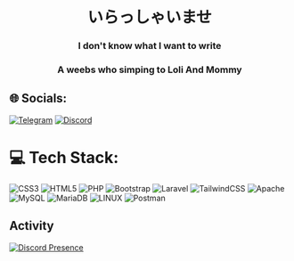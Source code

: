 <h1 align="center">いらっしゃいませ</h1>
<h3 align="center">I don't know what I want to write</h3>


###

<h3 align="center">A weebs who simping to Loli And Mommy</h3>

##
## 🌐 Socials: 
[![Telegram](https://img.shields.io/badge/Telegram-%231DA1F2.svg?logo=Telegram&logoColor=white)](https://t.me/honjoukaedee) [![Discord](https://img.shields.io/badge/Discord-%230077B5.svg?logo=Discord&logoColor=white)](https://discordapp.com/users/448338199199219714)


###

# 💻 Tech Stack:
![CSS3](https://img.shields.io/badge/css3-%231572B6.svg?style=for-the-badge&logo=css3&logoColor=white) ![HTML5](https://img.shields.io/badge/html5-%23E34F26.svg?style=for-the-badge&logo=html5&logoColor=white) ![PHP](https://img.shields.io/badge/php-%23777BB4.svg?style=for-the-badge&logo=php&logoColor=white) ![Bootstrap](https://img.shields.io/badge/bootstrap-%23563D7C.svg?style=for-the-badge&logo=bootstrap&logoColor=white) ![Laravel](https://img.shields.io/badge/laravel-%23FF2D20.svg?style=for-the-badge&logo=laravel&logoColor=white) ![TailwindCSS](https://img.shields.io/badge/tailwindcss-%2338B2AC.svg?style=for-the-badge&logo=tailwind-css&logoColor=white) ![Apache](https://img.shields.io/badge/apache-%23D42029.svg?style=for-the-badge&logo=apache&logoColor=white) ![MySQL](https://img.shields.io/badge/mysql-%2300f.svg?style=for-the-badge&logo=mysql&logoColor=white) ![MariaDB](https://img.shields.io/badge/MariaDB-003545?style=for-the-badge&logo=mariadb&logoColor=white) ![LINUX](https://img.shields.io/badge/Linux-FCC624?style=for-the-badge&logo=linux&logoColor=black) ![Postman](https://img.shields.io/badge/Postman-FF6C37?style=for-the-badge&logo=postman&logoColor=white)
###

###

## Activity
[![Discord Presence](https://lanyard.cnrad.dev/api/448338199199219714)](https://discord.com/users/448338199199219714)
